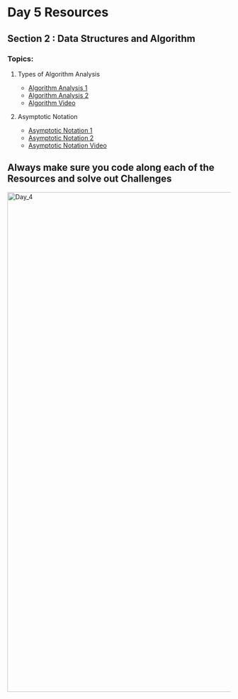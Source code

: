 # Day 5 Resources 

## Section 2 : Data Structures and Algorithm

### Topics:
1. Types of Algorithm Analysis
    * [Algorithm Analysis 1](https://www.geeksforgeeks.org/analysis-of-algorithms-set-1-asymptotic-analysis/?ref=lbp)
    * [Algorithm Analysis 2](https://www.geeksforgeeks.org/analysis-of-algorithms-set-2-asymptotic-analysis/)
    * [Algorithm Video](https://www.youtube.com/watch?v=D6xkbGLQesk)

2. Asymptotic Notation
    * [Asymptotic Notation 1](https://www.geeksforgeeks.org/analysis-of-algorithms-set-3asymptotic-notations/?ref=lbp)
    * [Asymptotic Notation 2](https://www.geeksforgeeks.org/analysis-of-algorithms-set-4-analysis-of-loops/?ref=lbp)
    * [Asymptotic Notation Video](https://www.youtube.com/watch?v=D6xkbGLQesk)


## Always make sure you code along each of the Resources and solve out Challenges 


<img width="1128" alt="Day_4" src="https://user-images.githubusercontent.com/58959180/193210394-49a3b6d2-0fad-4f15-a985-e41557a299d1.jpg">
